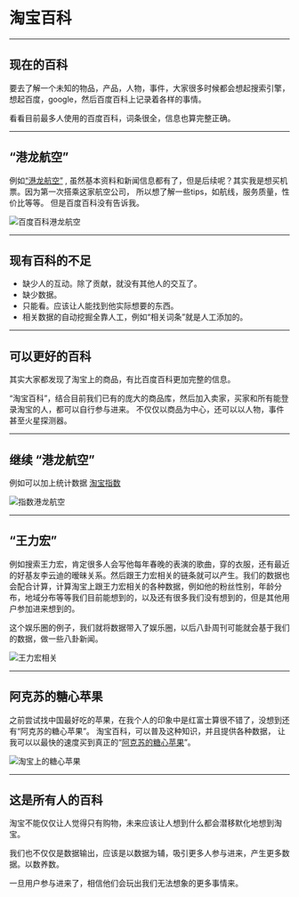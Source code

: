# 淘宝百科

---

## 现在的百科

要去了解一个未知的物品，产品，人物，事件，大家很多时候都会想起搜索引擎，想起百度，google，然后百度百科上记录着各样的事情。

看看目前最多人使用的百度百科，词条很全，信息也算完整正确。

---

## “港龙航空”

例如[“港龙航空”](http://baike.baidu.com/view/62241.htm?fromId=797657) , 虽然基本资料和新闻信息都有了，但是后续呢？其实我是想买机票。因为第一次搭乘这家航空公司，
所以想了解一些tips，如航线，服务质量，性价比等等。
但是百度百科没有告诉我。

![百度百科港龙航空](http://nfs.nodeblog.org/b/a/baaf39ff9ff030853bb673f66b6b591b.png)

---

## 现有百科的不足

* 缺少人的互动。除了贡献，就没有其他人的交互了。
* 缺少数据。
* 只能看。应该让人能找到他实际想要的东西。
* 相关数据的自动挖掘全靠人工，例如“相关词条”就是人工添加的。

---

## 可以更好的百科

其实大家都发现了淘宝上的商品，有比百度百科更加完整的信息。

“淘宝百科”，结合目前我们已有的庞大的商品库，然后加入卖家，买家和所有能登录淘宝的人，都可以自行参与进来。
不仅仅以商品为中心，还可以以人物，事件甚至火星探测器。

---

## 继续 “港龙航空”

例如可以加上统计数据 [淘宝指数](http://shu.taobao.com/trendindex?query=%E6%B8%AF%E9%BE%99%E8%88%AA%E7%A9%BA&type=query)

![指数港龙航空](http://nfs.nodeblog.org/3/b/3b1f69710aa0092959c87e9141710d56.png)

---

## “王力宏”

例如搜索王力宏，肯定很多人会写他每年春晚的表演的歌曲，穿的衣服，还有最近的好基友李云迪的暧昧关系。然后跟王力宏相关的链条就可以产生。我们的数据也会配合计算，计算淘宝上跟王力宏相关的各种数据，例如他的粉丝性别，年龄分布，地域分布等等我们目前能想到的，以及还有很多我们没有想到的，但是其他用户参加进来想到的。

这个娱乐圈的例子，我们就将数据带入了娱乐圈，以后八卦周刊可能就会基于我们的数据，做一些八卦新闻。

![王力宏相关](http://nfs.nodeblog.org/6/2/6222055b51a928bcca3ea0d94b9a0739.png)

---

## 阿克苏的糖心苹果

之前尝试找中国最好吃的苹果，在我个人的印象中是红富士算很不错了，没想到还有“阿克苏的糖心苹果”。
淘宝百科，可以普及这种知识，并且提供各种数据，
让我可以以最快的速度买到真正的“[阿克苏的糖心苹果](http://item.taobao.com/item.htm?spm=a230r.1.10.11.ywnw9z&id=18111367898&_u=jjqhmkd024a)”。

![淘宝上的糖心苹果](http://nfs.nodeblog.org/d/2/d2e8b176bbccb73a4630b3449b295f6a.png)

---

## 这是所有人的百科

淘宝不能仅仅让人觉得只有购物，未来应该让人想到什么都会潜移默化地想到淘宝。

我们也不仅仅是数据输出，应该是以数据为辅，吸引更多人参与进来，产生更多数据。以数养数。

一旦用户参与进来了，相信他们会玩出我们无法想象的更多事情来。
